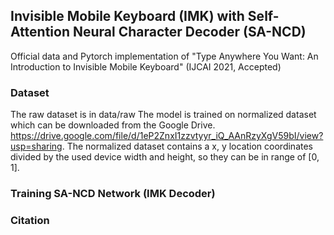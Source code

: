 ## Invisible Mobile Keyboard (IMK) with Self-Attention Neural Character Decoder (SA-NCD)
Official data and Pytorch implementation of "Type Anywhere You Want: An Introduction to Invisible Mobile Keyboard" (IJCAI 2021, Accepted)

### Dataset
The raw dataset is in data/raw
The model is trained on normalized dataset which can be downloaded from the Google Drive. https://drive.google.com/file/d/1eP2ZnxI1zzvtyyr_iQ_AAnRzyXgV59bI/view?usp=sharing.
The normalized dataset contains a x, y location coordinates divided by the used device width and height, so they can be in range of [0, 1].

### Training SA-NCD Network (IMK Decoder)

### Citation
